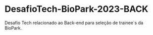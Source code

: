 # DesafioTech-BioPark-2023-BACK
Desafio Tech relacionado ao Back-end para seleção de trainee`s da BioPark.
